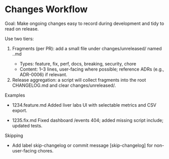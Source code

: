 # Changes Workflow

Goal: Make ongoing changes easy to record during development and tidy to read on release.

Use two tiers:
1) Fragments (per PR): add a small file under changes/unreleased/ named <PR or short id>.<type>.md
   - Types: feature, fix, perf, docs, breaking, security, chore
   - Content: 1–3 lines, user-facing where possible; reference ADRs (e.g., ADR-0006) if relevant.
2) Release aggregation: a script will collect fragments into the root CHANGELOG.md and clear changes/unreleased/.

Examples
- 1234.feature.md
  Added liver labs UI with selectable metrics and CSV export.

- 1235.fix.md
  Fixed dashboard /events 404; added missing script include; updated tests.

Skipping
- Add label skip-changelog or commit message [skip-changelog] for non-user-facing chores.
